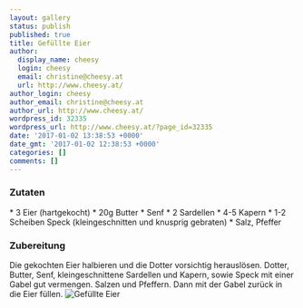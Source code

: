 ```yaml
---
layout: gallery
status: publish
published: true
title: Gefüllte Eier
author:
  display_name: cheesy
  login: cheesy
  email: christine@cheesy.at
  url: http://www.cheesy.at/
author_login: cheesy
author_email: christine@cheesy.at
author_url: http://www.cheesy.at/
wordpress_id: 32335
wordpress_url: http://www.cheesy.at/?page_id=32335
date: '2017-01-02 13:38:53 +0000'
date_gmt: '2017-01-02 12:38:53 +0000'
categories: []
comments: []
---
```

### Zutaten
\* 3 Eier (hartgekocht)
\* 20g Butter
\* Senf
\* 2 Sardellen
\* 4-5 Kapern
\* 1-2 Scheiben Speck (kleingeschnitten und knusprig gebraten)
\* Salz, Pfeffer
### Zubereitung
Die gekochten Eier halbieren und die Dotter vorsichtig herauslösen. Dotter, Butter, Senf, kleingeschnittene Sardellen und Kapern, sowie Speck mit einer Gabel gut vermengen. Salzen und Pfeffern. Dann mit der Gabel zurück in die Eier füllen.
![Gefüllte Eier](http://www.cheesy.at/wp-content/uploads/Gefüllte-Eier.jpg)
